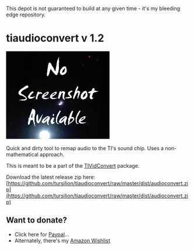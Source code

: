 This depot is not guaranteed to build at any given time - it's my bleeding edge repository.

tiaudioconvert v 1.2
============

![Screenshot](https://github.com/tursilion/tiaudioconvert/raw/master/dist/noimage.jpg)

Quick and dirty tool to remap audio to the TI's sound chip. Uses a non-mathematical approach.

This is meant to be a part of the [TIVidConvert](https://github.com/tursilion/tividconvert) package.

Download the latest release zip here: [https://github.com/tursilion/tiaudioconvert/raw/master/dist/audioconvert.zip](https://github.com/tursilion/tiaudioconvert/raw/master/dist/audioconvert.zip)

Want to donate?
---------------

- Click here for [Paypal](https://PayPal.Me/tursilion)...
- Alternately, there's my [Amazon Wishlist](http://www.amazon.com/gp/registry/2AFCOAM5DD1L6/ref=cm_aya_wl/103-5991996-6483001)

